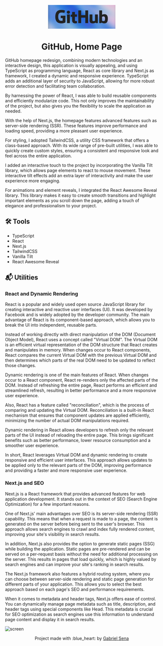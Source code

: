 <div align="center">
  <img src="logo.png" width="222" height="78" />
</div>

<h1 align="center">
   GitHub, Home Page
</h1>

GitHub homepage redesign, combining modern technologies and an interactive design, this application is visually appealing, and using TypeScript as programming language, React as core library and Next.js as framework, I created a dynamic and responsive experience. TypeScript adds an additional layer of security to JavaScript, allowing for more robust error detection and facilitating team collaboration.

By harnessing the power of React, I was able to build reusable components and efficiently modularize code. This not only improves the maintainability of the project, but also gives you the flexibility to scale the application as needed.

With the help of Next.js, the homepage features advanced features such as server-side rendering (SSR). These features improve performance and loading speed, providing a more pleasant user experience.

For styling, I adopted TailwindCSS, a utility CSS framework that offers a class-based approach. With its wide range of pre-built utilities, I was able to quickly create custom styles, ensuring a consistent and responsive look and feel across the entire application.

I added an interactive touch to the project by incorporating the Vanilla Tilt library, which allows page elements to react to mouse movement. These interactive tilt effects add an extra layer of interactivity and make the user experience more engaging.

For animations and element reveals, I integrated the React Awesome Reveal library. This library makes it easy to create smooth transitions and highlight important elements as you scroll down the page, adding a touch of elegance and professionalism to your project.

## :hammer_and_wrench: Tools

* TypeScript
* React
* Next.js
* TailwindCSS
* Vanilla Tilt
* React Awesome Reveal
    
## :mailbox_with_mail: Utilities
 
### <strong>React and Dynamic Rendering</strong>

React is a popular and widely used open source JavaScript library for creating interactive and reactive user interfaces (UI). It was developed by Facebook and is widely adopted by the developer community. The main advantage of React is its component-based approach, which allows you to break the UI into independent, reusable parts.

Instead of working directly with direct manipulation of the DOM (Document Object Model), React uses a concept called "Virtual DOM". The Virtual DOM is an efficient virtual representation of the DOM structure that React creates and manipulates in memory. When changes occur to React components, React compares the current Virtual DOM with the previous Virtual DOM and then determines which parts of the real DOM need to be updated to reflect those changes.

Dynamic rendering is one of the main features of React. When changes occur to a React component, React re-renders only the affected parts of the DOM. Instead of refreshing the entire page, React performs an efficient and streamlined refresh, resulting in better performance and a more responsive user experience.

Also, React has a feature called "reconciliation", which is the process of comparing and updating the Virtual DOM. Reconciliation is a built-in React mechanism that ensures that component updates are applied efficiently, minimizing the number of actual DOM manipulations required.

Dynamic rendering in React allows developers to refresh only the relevant parts of the UI instead of reloading the entire page. This brings significant benefits such as better performance, lower resource consumption and a smoother user experience.

In short, React leverages Virtual DOM and dynamic rendering to create responsive and efficient user interfaces. This approach allows updates to be applied only to the relevant parts of the DOM, improving performance and providing a faster and more responsive user experience.

### <strong>Next.js and SEO</strong>

Next.js is a React framework that provides advanced features for web application development. It stands out in the context of SEO (Search Engine Optimization) for a few important reasons.

One of Next.js' main advantages over SEO is its server-side rendering (SSR) capability. This means that when a request is made to a page, the content is generated on the server before being sent to the user's browser. This approach allows search engines to crawl and index fully rendered content, improving your site's visibility in search results.

In addition, Next.js also provides the option to generate static pages (SSG) while building the application. Static pages are pre-rendered and can be served on a per-request basis without the need for additional processing on the server. This results in pages that load quickly, which is highly valued by search engines and can improve your site's ranking in search results.

The Next.js framework also features a hybrid routing system, where you can choose between server-side rendering and static page generation for different parts of your application. This allows you to select the best approach based on each page's SEO and performance requirements.

When it comes to metadata and header tags, Next.js offers ease of control. You can dynamically manage page metadata such as title, description, and header tags using special components like Head. This metadata is crucial for SEO optimization as search engines use this information to understand page content and display it in search results.

![screen](./screenshots/desktop-1559px.png)

<p align="center">Project made with :blue_heart: by <a href="https://github.com/stardusteight-d4c">Gabriel Sena</a></p>
